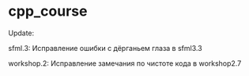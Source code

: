 # cpp_course
Update:

sfml.3: Исправление ошибки с дёрганьем глаза в sfml3.3

workshop.2: Исправление замечания по чистоте кода в workshop2.7
